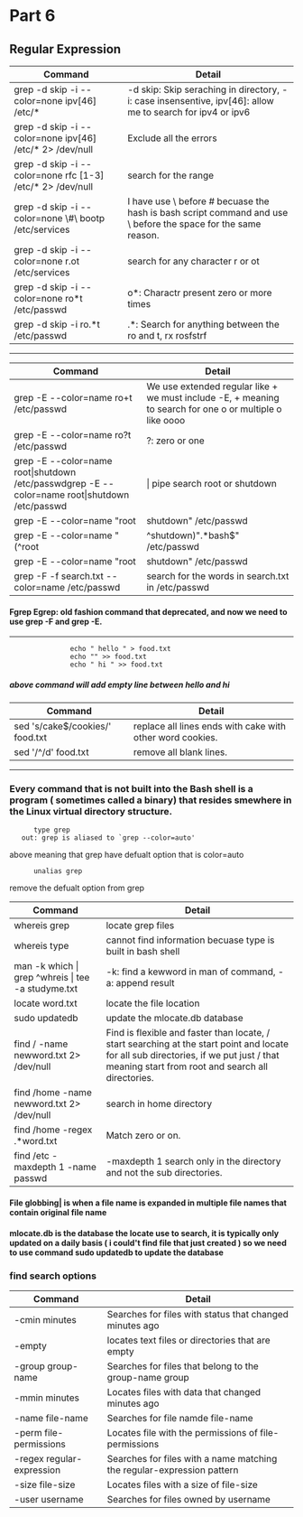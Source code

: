 # Part 6
## Regular Expression 
Command|Detail
---|---|
grep -d skip -i --color=none ipv[46] /etc/\*|-d skip: Skip seraching in directory, -i: case insensentive,  ipv[46]: allow me to search for ipv4 or ipv6 
grep -d skip -i --color=none ipv[46] /etc/\* 2> /dev/null|Exclude all the errors
grep -d skip -i --color=none rfc [1-3]  /etc/\* 2> /dev/null| search for the range 
grep -d skip -i --color=none \\#\\ bootp  /etc/services|I have use \ before # becuase the hash is bash script command and use \ before the space for the same reason.
grep -d skip -i --color=none r.ot  /etc/services| search for any character r or ot
grep -d skip -i --color=none ro\*t  /etc/passwd| o*: Charactr present zero or more times 
grep -d skip -i  ro.\*t  /etc/passwd| .\*: Search for anything between the ro and t, rx rosfstrf  

---

Command|Detail
---|---|
grep -E --color=name ro+t /etc/passwd| We use extended regular like + we must include -E, + meaning to search for one o or multiple o like oooo
grep -E --color=name ro?t /etc/passwd| ?: zero or one 
grep -E --color=name root\|shutdown /etc/passwdgrep -E --color=name root\|shutdown /etc/passwd| \| pipe search root or shutdown 
grep -E --color=name "root|shutdown" /etc/passwd| Shell quoting ", display same result above 
grep -E --color=name "(^root|^shutdown)".\*bash$" /etc/passwd|
grep -E --color=name "root|shutdown" /etc/passwd|
grep -F -f search.txt --color=name /etc/passwd| search for the words in search.txt in /etc/passwd

#### Fgrep Egrep: old fashion command that deprecated, and now we need to use grep -F and grep -E.

---

                   echo " hello " > food.txt
                   echo "" >> food.txt
                   echo " hi " >> food.txt
##### above command will add empty line between hello and hi 

Command|Detail
---|---|
sed 's/cake$/cookies/' food.txt| replace all lines ends with cake with other word cookies.
sed '/^/d' food.txt| remove all blank lines. 

---

### Every command that is not built into the Bash shell is a program ( sometimes called a binary) that resides smewhere in the Linux virtual directory structure. 

          type grep 
       out: grep is aliased to `grep --color=auto'
above meaning that grep have defualt option that is color=auto        
                     
          unalias grep
remove the defualt option from grep 

Command|Detail
---|---|
whereis grep| locate grep files 
whereis type| cannot find information becuase type is built in bash shell
man -k which \| grep ^whreis \| tee -a studyme.txt| -k: find a kewword in man of command, -a: append result
locate word.txt|locate the file location
sudo updatedb|update the mlocate.db database
find / -name newword.txt 2> /dev/null | Find is flexible and faster than locate, / start searching at the start point and locate for all sub directories, if we put just / that meaning start from root and search all directories. 
find /home -name newword.txt 2> /dev/null| search in home directory
find /home -regex .\*word.txt|Match zero or on. 
find /etc -maxdepth 1 -name passwd| -maxdepth 1 search only in the directory and not the sub directories. 

#### File globbing| is when a file name is expanded in multiple file names that contain original file name
#### mlocate.db is the database the locate use to search, it is typically only updated on a daily basis ( i could't find file that just created ) so we need to use command sudo updatedb to update the database 

### find search options
Command|Detail
---|---|
-cmin minutes|Searches for files with status that changed minutes ago
-empty|locates text files or directories that are empty
-group group-name|Searches for files that belong to the group-name group
-mmin minutes|Locates files with data that changed minutes ago
-name file-name|Searches for file namde file-name
-perm file-permissions|Locates file with the permissions of file-permissions
-regex regular-expression|Searches for files with a name matching the regular-expression pattern
-size file-size|Locates files with a size of file-size
-user username|Searches for files owned by username














































































